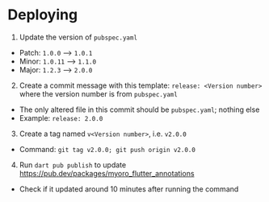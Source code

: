 # Deploying

1. Update the version of `pubspec.yaml`

- Patch: `1.0.0` --> `1.0.1`
- Minor: `1.0.11` --> `1.1.0`
- Major: `1.2.3` --> `2.0.0`

2. Create a commit message with this template: `release: <Version number>` where the version number is from `pubspec.yaml`

- The only altered file in this commit should be `pubspec.yaml`; nothing else
- Example: `release: 2.0.0`

3. Create a tag named `v<Version number>`, i.e. `v2.0.0`

- Command: `git tag v2.0.0; git push origin v2.0.0`

4. Run `dart pub publish` to update <https://pub.dev/packages/myoro_flutter_annotations>

- Check if it updated around 10 minutes after running the command
